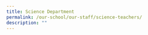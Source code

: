 ```yaml
---
title: Science Department
permalink: /our-school/our-staff/science-teachers/
description: ""
---
```

